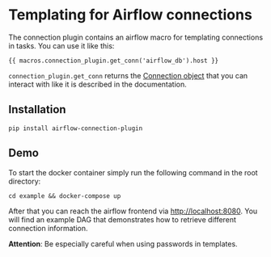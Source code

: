# Templating for Airflow connections
The connection plugin contains an airflow macro for templating connections in tasks. You can use it like this:

```
{{ macros.connection_plugin.get_conn('airflow_db').host }}
```
`connection_plugin.get_conn` returns the [Connection object](https://airflow.apache.org/_api/airflow/models/connection/index.html#airflow.models.connection.Connection) 
that you can interact with like it is described in the documentation.

## Installation
```
pip install airflow-connection-plugin
```

## Demo
To start the docker container simply run the following command in the root directory:
```
cd example && docker-compose up
```

After that you can reach the airflow frontend via [http://localhost:8080](http://localhost:8080). You will find an
example DAG that demonstrates how to retrieve different connection information.

**Attention**: Be especially careful when using passwords in templates.
